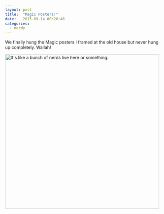 ```yaml
---
layout: post
title:  "Magic Posters!"
date:   2015-09-14 00:26:46
categories:
  - nerdy
---
```

We finally hung the Magic posters I framed at the old house but never hung up completely. Wallah!

<a data-flickr-embed="true"  href="https://www.flickr.com/photos/owiber/21376611636/in/dateposted-public/" title="It&#x27;s like a bunch of nerds live here or something."><img src="https://farm6.staticflickr.com/5669/21376611636_2239c83caa.jpg" width="500" height="500" alt="It&#x27;s like a bunch of nerds live here or something."></a><script async src="//embedr.flickr.com/assets/client-code.js" charset="utf-8"></script>
